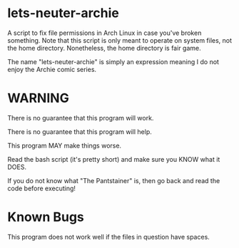 # lets-neuter-archie
A script to fix file permissions in Arch Linux in case you've broken something.  Note that this script is only meant to operate on system files, not the home directory.  Nonetheless, the home directory is fair game.  

The name "lets-neuter-archie" is simply an expression meaning I do not enjoy the Archie comic series.

# WARNING
There is no guarantee that this program will work.  

There is no guarantee that this program will help.

This program MAY make things worse.

Read the bash script (it's pretty short) and make sure you KNOW what it DOES.

If you do not know what "The Pantstainer" is, then go back and read the code before executing!

# Known Bugs
This program does not work well if the files in question have spaces.  
